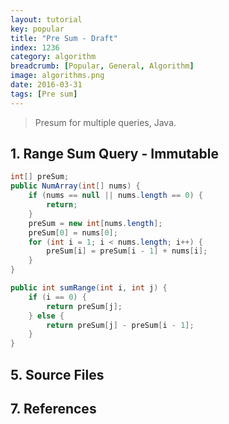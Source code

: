 ```yaml
---
layout: tutorial
key: popular
title: "Pre Sum - Draft"
index: 1236
category: algorithm
breadcrumb: [Popular, General, Algorithm]
image: algorithms.png
date: 2016-03-31
tags: [Pre sum]
---
```


> Presum for multiple queries, Java.

## 1. Range Sum Query - Immutable
```java
int[] preSum;
public NumArray(int[] nums) {
    if (nums == null || nums.length == 0) {
        return;
    }
    preSum = new int[nums.length];
    preSum[0] = nums[0];
    for (int i = 1; i < nums.length; i++) {
        preSum[i] = preSum[i - 1] + nums[i];
    }
}

public int sumRange(int i, int j) {
    if (i == 0) {
        return preSum[j];
    } else {
        return preSum[j] - preSum[i - 1];
    }
}
```

## 5. Source Files


## 7. References
